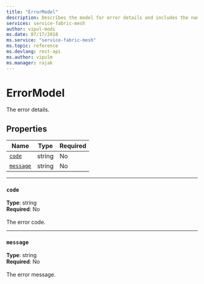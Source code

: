 ```yaml
---
title: "ErrorModel"
description: Describes the model for error details and includes the name, type, and requirement status for the code and message properties.
services: service-fabric-mesh
author: vipul-modi
ms.date: 07/17/2018
ms.service: "service-fabric-mesh"
ms.topic: reference
ms.devlang: rest-api
ms.author: vipulm
ms.manager: rajak
---
```

# ErrorModel

The error details.

## Properties
| Name | Type | Required |
| --- | --- | --- |
| [`code`](#code) | string | No |
| [`message`](#message) | string | No |

____
### `code`
__Type__: string <br/>
__Required__: No<br/>
<br/>
The error code.

____
### `message`
__Type__: string <br/>
__Required__: No<br/>
<br/>
The error message.
